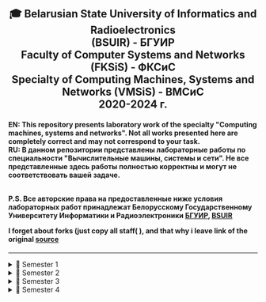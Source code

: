 <h2 align="center"> 🎓 Belarusian State University of Informatics and Radioelectronics <br/> 
 (BSUIR) - БГУИР <br/>Faculty of Computer Systems and Networks (FKSiS) - ФКСиС<br/>
 Specialty of Computing Machines, Systems and Networks (VMSiS) - ВМСиС <br/>2020-2024 г.
</h2>

<h4>EN: This repository presents laboratory work of the specialty "Computing machines, systems and networks". Not all works presented here are completely correct and may not  correspond to your task.<br/>
RU: В данном репозитории представлены лабораторные работы по специальности "Вычислительные машины, системы и сети". Не все представленные здесь  работы полностью корректны и могут не соответствовать вашей задаче.<br/></br>

P.S. Все авторские права на предоставленные ниже условия лабораторных работ принадлежат Белорусскому  Государственному Университету Информатики и Радиоэлектроники <a href="https://www.bsuir.by/" rel="nofollow">БГУИР</a>, <a href="https://www.bsuir.by/en/" rel="nofollow">BSUIR</a>

I forget about forks (just copy all staff( ), and that why i leave link of the original [source](https://github.com/steppbol/bsuir-csn-cmsn-helper)
</h4>
<hr align="center">

<details>
<summary>📘 Semester 1</summary>

- [✅**Основы алгоритмизации и программирования**](https://github.com/Xotab413/bsuir/tree/main/semester-1/fundamentals-of-algorithmization-and-programming) [`C`](https://github.com/Xotab413/bsuir/search?l=C) [`C++`](https://github.com/Xotab413/bsuir/search?l=C++)
- [✅**Инженерная и компьютерная графика**](https://github.com/Xotab413/bsuir/tree/main/semester-1/computer-engineering-graphics)
- [✅**Высшая математика**](https://github.com/Xotab413/bsuir/tree/main/semester-1/higher-math)
- [✅**Физика(Механика)**](https://github.com/Xotab413/bsuir/tree/main/semester-1/physics)


</details>

<details>
<summary>📘 Semester 2</summary>

- [✅**Основы алгоритмизации и программирования**](https://github.com/Xotab413/bsuir/tree/main/semester-2/fundamentals-of-algorithmization-and-programming) [`C`](https://github.com/Xotab413/bsuir/search?l=C) [`C++`](https://github.com/Xotab413/bsuir/search?l=C++)
- [✅**Арифметические и логические основы вычислительной техники**](https://github.com/Xotab413/bsuir/tree/main/semester-2/arithmetic-and-logical-foundations-of-computer-technology)
- [✅**Физика(Электричество)**](https://github.com/Xotab413/bsuir/tree/main/semester-2/physics)

</details>

<details>
<summary>📘 Semester 3</summary>

- [✅**Конструирование программ и языки программирования**](https://github.com/Xotab413/bsuir/tree/main/semester-3/programming-design-and-programming-languages) [`C`](https://github.com/Xotab413/bsuir/search?l=C) [`C++`](https://github.com/Xotab413/bsuir/search?l=C%2B%2B)
- [✅**Теория электрических цепей**](https://github.com/Xotab413/bsuir/tree/main/semester-3/electrical-circuit-theory)
- [✅**Физика(ядерка)**](https://github.com/Xotab413/bsuir/tree/main/semester-3/physics)
- [✅**Электронные приборы**](https://github.com/Xotab413/bsuir/tree/main/semester-3/electronic-devices)

</details>

<details>
<summary>📘 Semester 4</summary>

- [✅**Кросс-платформенное программирование**](https://github.com/Xotab413/bsuir/tree/main/semester-4/cross-platform-programming) [`Java`](https://github.com/Xotab413/bsuir/search?l=Java) [`Scala`](https://github.com/Xotab413/bsuir/search?l=Scala)
- [✅**Архитектура персональных компьютеров**](https://github.com/Xotab413/bsuir/tree/main/semester-4/personal-computer-architecture) [`C`](https://github.com/Xotab413/search?l=C) [`C++`](https://github.com/Xotab413/bsuir/search?l=C%2B%2B) [`Assembly`](https://github.com/Xotab413/bsuir/search?l=Assembly)
- [✅**Конструирование программ и языки программирования**](https://github.com/Xotab413/bsuir/tree/main/semester-4/programming-design-and-programming-languages) [`Assembly`](https://github.com/Xotab413/bsuir/search?l=Assembly)
- [✅**Системное программное обеспечение вычислительных машин**](https://github.com/Xotab413/bsuir/tree/main/semester-4/computer-system-software) [`C`](https://github.com/Xotab413/bsuir/search?l=C) [`C++`](https://github.com/Xotab413/bsuir/search?l=C%2B%2B)
- [❌**Схемотехника**](https://github.com/Xotab413/bsuir/tree/main/semester-4/circuitry)
- [❌**Метрология, стандартизация и сертификация в радиоэлектронике**](https://github.com/Xotab413/bsuir/tree/main/semester-4/metrology-standardization-and-certification-in-radio-electronics)
- [❌**Теория вероятностей и математическая статистика**](https://github.com/Xotab413/bsuir/tree/main/semester-4/theory-of-probability-and-mathematical-statistics)
</details>
